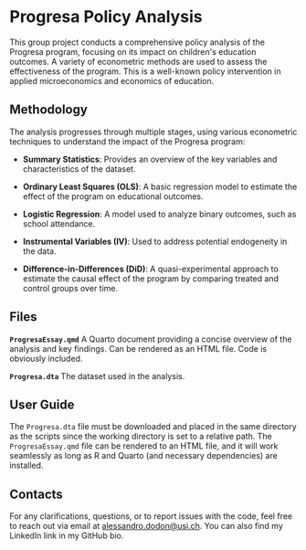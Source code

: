 # Progresa Policy Analysis  

This group project conducts a comprehensive policy analysis of the Progresa program, focusing on its impact on children's education outcomes. A variety of econometric methods are used to assess the effectiveness of the program. This is a well-known policy intervention in applied microeconomics and economics of education.

## Methodology

The analysis progresses through multiple stages, using various econometric techniques to understand the impact of the Progresa program:

- **Summary Statistics**: Provides an overview of the key variables and characteristics of the dataset.

- **Ordinary Least Squares (OLS)**: A basic regression model to estimate the effect of the program on educational outcomes.

- **Logistic Regression**: A model used to analyze binary outcomes, such as school attendance.

- **Instrumental Variables (IV)**: Used to address potential endogeneity in the data.

- **Difference-in-Differences (DiD)**: A quasi-experimental approach to estimate the causal effect of the program by comparing treated and control groups over time.

## Files

**`ProgresaEssay.qmd`** A Quarto document providing a concise overview of the analysis and key findings. Can be rendered as an HTML file. Code is obviously included.

**`Progresa.dta`** The dataset used in the analysis.

## User Guide

The `Progresa.dta` file must be downloaded and placed in the same directory as the scripts since the working directory is set to a relative path. The `ProgresaEssay.qmd` file can be rendered to an HTML file, and it will work seamlessly as long as R and Quarto (and necessary dependencies) are installed.

## Contacts
For any clarifications, questions, or to report issues with the code, feel free to reach out via email at alessandro.dodon@usi.ch. You can also find my LinkedIn link in my GitHub bio.

